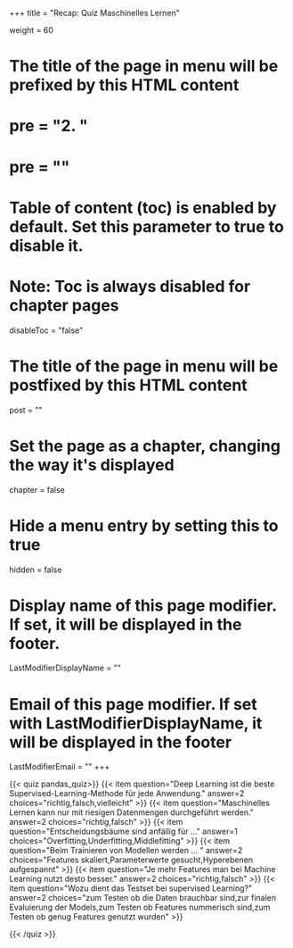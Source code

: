 +++
title = "Recap: Quiz Maschinelles Lernen"

weight = 60
# The title of the page in menu will be prefixed by this HTML content
# pre = "<b>2. </b>"
# pre = "<i class='fab fa-github'></i>"
# Table of content (toc) is enabled by default. Set this parameter to true to disable it.
# Note: Toc is always disabled for chapter pages
disableToc = "false"

# The title of the page in menu will be postfixed by this HTML content
post = ""
# Set the page as a chapter, changing the way it's displayed
chapter = false
# Hide a menu entry by setting this to true
hidden = false
# Display name of this page modifier. If set, it will be displayed in the footer.
LastModifierDisplayName = ""
# Email of this page modifier. If set with LastModifierDisplayName, it will be displayed in the footer
LastModifierEmail = ""
+++

{{< quiz pandas_quiz>}}
{{< item question="Deep Learning ist die beste Supervised-Learning-Methode für jede Anwendung." answer=2 choices="richtig,falsch,vielleicht" >}}
{{< item question="Maschinelles Lernen kann nur mit riesigen Datenmengen durchgeführt werden." answer=2 choices="richtig,falsch" >}}
{{< item question="Entscheidungsbäume sind anfällig für ..." answer=1 choices="Overfitting,Underfitting,Middlefitting" >}}
{{< item question="Beim Trainieren von Modellen werden ... " answer=2 choices="Features skaliert,Parameterwerte gesucht,Hyperebenen aufgespannt" >}}
{{< item question="Je mehr Features man bei Machine Learning nutzt desto besser." answer=2 choices="richtig,falsch" >}}
{{< item question="Wozu dient das Testset bei supervised Learning?" answer=2 choices="zum Testen ob die Daten brauchbar sind,zur finalen Evaluierung der Models,zum Testen ob Features nummerisch sind,zum Testen ob genug Features genutzt wurden" >}}

{{< /quiz >}}
